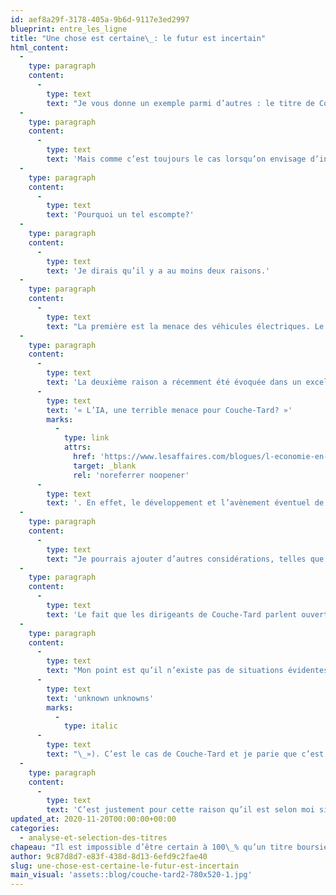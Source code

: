 ```yaml
---
id: aef8a29f-3178-405a-9b6d-9117e3ed2997
blueprint: entre_les_ligne
title: "Une chose est certaine\_: le futur est incertain"
html_content:
  -
    type: paragraph
    content:
      -
        type: text
        text: "Je vous donne un exemple parmi d’autres : le titre de Couche-Tard, dont nous sommes actionnaires depuis 2001. J’estime que le titre a pratiquement tout pour plaire aux investisseurs\_: une feuille de route exceptionnelle, tant du point de vue de la croissance des bénéfices que de l’appréciation du titre depuis de nombreuses années, un bilan solide, un marché attrayant qui offre des possibilités de croissance attrayantes et enfin, une évaluation raisonnable. Selon nos données internes, les bénéfices par action de la société sont passés de 0,03\_$\_US en 2001 (avril) à 1,98\_$\_US à son dernier exercice. Pendant ce temps, le cours du titre est passé de près de 1,00\_$ l’action à son cours récent de près de 45,00\_$. J’ajouterais aussi que les dirigeants de la société ont démontré à maintes reprises qu’ils étaient d’excellents opérateurs et des acquéreurs d’entreprises hors pair."
  -
    type: paragraph
    content:
      -
        type: text
        text: 'Mais comme c’est toujours le cas lorsqu’on envisage d’investir dans un titre boursier, il y a des risques et des défis que la société devra surmonter dans le futur. C’est vrai pour tous les titres, mais c’est particulièrement vrai pour un titre qui s’échange à des ratios d’évaluation raisonnables et sensiblement moins élevés que ceux des marchés dans leur ensemble. Or, le titre de Couche-Tard s’échange à moins de 17,3 fois les bénéfices par action prévus au prochain exercice, ce qui se compare à un ratio d’environ 21,0 pour le S&P 500.'
  -
    type: paragraph
    content:
      -
        type: text
        text: 'Pourquoi un tel escompte?'
  -
    type: paragraph
    content:
      -
        type: text
        text: 'Je dirais qu’il y a au moins deux raisons.'
  -
    type: paragraph
    content:
      -
        type: text
        text: "La première est la menace des véhicules électriques. Le propriétaire d’un véhicule électrique aura vraisemblablement moins de raisons de se rendre dans les dépanneurs de Couche-Tard, dont 46\_% des bénéfices bruts sont provenus de la vente d’essence au cours du dernier exercice. Québec vient d’annoncer qu’aucune voiture neuve à essence ne pourra être vendue aux consommateurs de la province à compter de 2035. L’État de la Californie, un marché bien plus pesant que le Québec, a fait la même annonce en septembre dernier. En Norvège, près de 10\_% du parc automobile du pays était constitué de voitures électriques en octobre 2018. En 2019, 55,9\_% des autos vendues dans ce pays étaient électriques."
  -
    type: paragraph
    content:
      -
        type: text
        text: 'La deuxième raison a récemment été évoquée dans un excellent article d’Olivier Schmouker intitulé '
      -
        type: text
        text: '« L’IA, une terrible menace pour Couche-Tard? »'
        marks:
          -
            type: link
            attrs:
              href: 'https://www.lesaffaires.com/blogues/l-economie-en-version-corsee/l-ia-une-terrible-menace-pour-couche-tard/621072'
              target: _blank
              rel: 'noreferrer noopener'
      -
        type: text
        text: '. En effet, le développement et l’avènement éventuel de voitures autonomes pourrait changer sensiblement les habitudes des consommateurs. Par exemple, une auto autonome pourraient très bien faire le plein d’essence par elle-même, sans la participation de son propriétaire, ce qui réduirait certainement la demande pour les marchandises offertes en magasin.'
  -
    type: paragraph
    content:
      -
        type: text
        text: "Je pourrais ajouter d’autres considérations, telles que la taille de l’entreprise (dont les revenus se chiffrent à près de 50\_G$\_US et la capitalisation boursière à 38,5\_G$\_US) qui pourrait freiner le rythme de sa croissance future ou la concurrence grandissante pour des acquisitions de taille significative."
  -
    type: paragraph
    content:
      -
        type: text
        text: 'Le fait que les dirigeants de Couche-Tard parlent ouvertement de ces risques à son modèle d’affaires est un élément positif qui me laisse croire que la société pourrait être en mesure de s’adapter aux changements futurs.'
  -
    type: paragraph
    content:
      -
        type: text
        text: "Mon point est qu’il n’existe pas de situations évidentes sans risques connus pour le modèle d’affaires d’une entreprise. C’est aussi sans compter tous les risques qu’on ne connaît même pas et qui sont susceptibles de surgir à tout moment – ce que Donald Rumsfeld avait appelé «\_l’inconnu inconnu\_» (en anglais, «\_"
      -
        type: text
        text: 'unknown unknowns'
        marks:
          -
            type: italic
      -
        type: text
        text: "\_»). C’est le cas de Couche-Tard et je parie que c’est le cas de n’importe quelle entreprise que vous détenez dans votre portefeuille."
  -
    type: paragraph
    content:
      -
        type: text
        text: 'C’est justement pour cette raison qu’il est selon moi si risqué de payer un ratio d’évaluation très élevé pour le titre d’une entreprise, même si ses perspectives de croissance semblent claires et assurées.'
updated_at: 2020-11-20T00:00:00+00:00
categories:
  - analyse-et-selection-des-titres
chapeau: "Il est impossible d’être certain à 100\_% qu’un titre boursier sera un succès dans le futur. Si vous croyez en cette possibilité, je vous suggère de retourner à votre planche de travail. Si jamais quelqu’un vous présentait un tel investissement, soyez très sceptique. Le monde est incertain et il est impossible de prévoir le futur avec précision."
author: 9c87d8d7-e83f-438d-8d13-6efd9c2fae40
slug: une-chose-est-certaine-le-futur-est-incertain
main_visual: 'assets::blog/couche-tard2-780x520-1.jpg'
---
```

